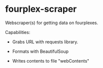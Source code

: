 # fourplex-scraper
Webscraper(s) for getting data on fourplexes.

Capabilities:

* Grabs URL with requests library.

* Formats with BeautifulSoup

* Writes contents to file "webContents"
